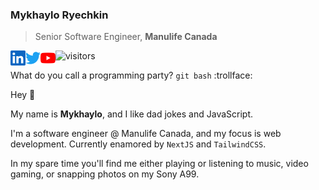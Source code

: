 ### Mykhaylo Ryechkin

> Senior Software Engineer, **Manulife Canada**

<a href="https://ca.linkedin.com/in/mryechkin">
  <img align="left" alt="Mykhaylo's LinkedIn" height="24px" src="https://raw.githubusercontent.com/mryechkin/mryechkin/master/assets/linkedin.svg" />
</a>

<a href="https://twitter.com/misha_est">
  <img align="left" alt="Mykhaylo's Twitter" height="24px" src="https://raw.githubusercontent.com/mryechkin/mryechkin/master/assets/twitter.svg" />
</a>

<a href="https://www.youtube.com/channel/UCWS51MbLHKtzEmYLtExyshQ">
  <img align="left" alt="Mykhaylo's YouTube" height="24px" src="https://raw.githubusercontent.com/mryechkin/mryechkin/master/assets/youtube.svg" />
</a>

![visitors](https://visitor-badge.glitch.me/badge?page_id=page.id)

What do you call a programming party? `git bash` :trollface:

Hey :wave:

My name is **Mykhaylo**, and I like dad jokes and JavaScript.

I'm a software engineer @ Manulife Canada, and my focus is web development. Currently enamored by `NextJS` and `TailwindCSS`.

In my spare time you'll find me either playing or listening to music, video gaming, or snapping photos on my Sony A99.
